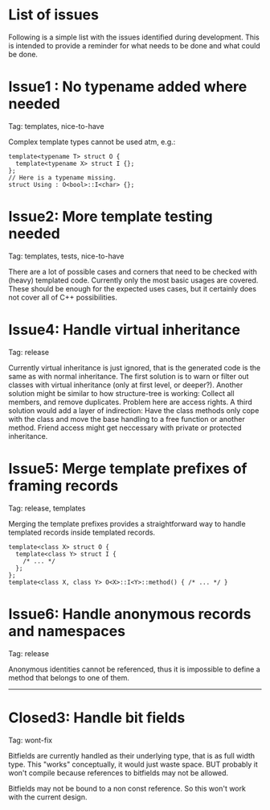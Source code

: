 # List of issues
Following is a simple list with the issues identified during development.
This is intended to provide a reminder for what needs to be done and what
could be done.


# Issue1 : No typename added where needed
Tag: templates, nice-to-have

Complex template types cannot be used atm, e.g.:

```
template<typename T> struct O {
  template<typename X> struct I {};
};
// Here is a typename missing.
struct Using : O<bool>::I<char> {};
```


# Issue2: More template testing needed
Tag: templates, tests, nice-to-have

There are a lot of possible cases and corners that need to be checked
with (heavy) templated code. Currently only the most basic usages are
covered. These should be enough for the expected uses cases, but it
certainly does not cover all of C++ possibilities.


# Issue4: Handle virtual inheritance
Tag: release

Currently virtual inheritance is just ignored, that is the generated code
is the same as with normal inheritance. The first solution is to warn
or filter out classes with virtual inheritance (only at first level, or
deeper?). Another solution might be similar to how structure-tree is working:
Collect all members, and remove duplicates. Problem here are access rights.
A third solution would add a layer of indirection: Have the class methods
only cope with the class and move the base handling to a free function or
another method. Friend access might get neccessary with private or protected
inheritance.


# Issue5: Merge template prefixes of framing records
Tag: release, templates

Merging the template prefixes provides a straightforward way to
handle templated records inside templated records.

```{c++}
template<class X> struct O {
  template<class Y> struct I {
    /* ... */
  };
};
template<class X, class Y> O<X>::I<Y>::method() { /* ... */ }
```


# Issue6: Handle anonymous records and namespaces
Tag: release

Anonymous identities cannot be referenced, thus it is impossible
to define a method that belongs to one of them.


---


# Closed3: Handle bit fields
Tag: wont-fix

Bitfields are currently handled as their underlying type, that is
as full width type. This "works" conceptually, it would just waste space.
BUT probably it won't compile because references to bitfields may not be
allowed.

Bitfields may not be bound to a non const reference. So this won't work
with the current design.
